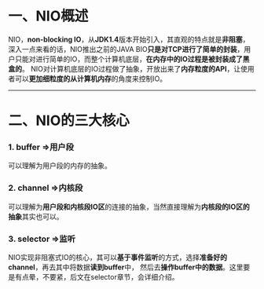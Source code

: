 # 一、NIO概述

NIO，**non-blocking IO**，从**JDK1.4**版本开始引入，其直观的特点就是**非阻塞**，深入一点来看的话，NIO推出之前的JAVA BIO**只是对TCP进行了简单的封装**，用户只能对进行简单的IO，而整个计算机底层，**在内存中的IO过程是被封装成了黑盒的**。
NIO对计算机底层的IO过程做了抽象，开放出来了**内存粒度的API**，让使用者可以**更加细粒度的从计算机内存**的角度来控制IO。

---
# 二、NIO的三大核心

### 1. buffer =>用户段
可以理解为用户段的内存的抽象。

### 2. channel =>内核段
可以理解为**用户段和内核段IO区**的连接的抽象，当然直接理解为**内核段的IO区的抽象**其实也可以。

### 3. selector =>监听
NIO实现非阻塞式IO的核心，其可以**基于事件监听**的方式，选择**准备好的channel**，再去其中将数据**读到buffer**中，
然后去**操作buffer中的数据**。这里要是有点晕，不要紧，后文在selector章节，会详细介绍。
